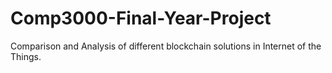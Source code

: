 # Comp3000-Final-Year-Project
Comparison and Analysis of different blockchain solutions in Internet of the Things.
